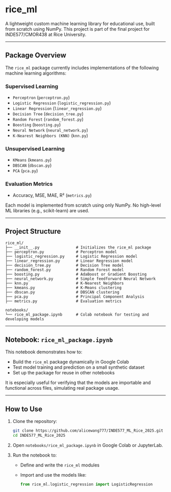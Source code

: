 # rice_ml

A lightweight custom machine learning library for educational use, built from scratch using NumPy. This project is part of the final project for INDE577/CMOR438 at Rice University.

---

## Package Overview

The `rice_ml` package currently includes implementations of the following machine learning algorithms:

### Supervised Learning

- `Perceptron` (`perceptron.py`)
- `Logistic Regression` (`logistic_regression.py`)
- `Linear Regression` (`linear_regression.py`)
- `Decision Tree` (`decision_tree.py`)
- `Random Forest` (`random_forest.py`)
- `Boosting` (`boosting.py`)
- `Neural Network` (`neural_network.py`)
- `K-Nearest Neighbors (KNN)` (`knn.py`)

### Unsupervised Learning

- `KMeans` (`kmeans.py`)
- `DBSCAN` (`dbscan.py`)
- `PCA` (`pca.py`)

### Evaluation Metrics

- Accuracy, MSE, MAE, R² (`metrics.py`)

Each model is implemented from scratch using only NumPy. No high-level ML libraries (e.g., scikit-learn) are used.

---

## Project Structure

```plaintext
rice_ml/
├── __init__.py                # Initializes the rice_ml package
├── perceptron.py              # Perceptron model
├── logistic_regression.py     # Logistic Regression model
├── linear_regression.py       # Linear Regression model
├── decision_tree.py           # Decision Tree model
├── random_forest.py           # Random Forest model
├── boosting.py                # AdaBoost or Gradient Boosting
├── neural_network.py          # Simple feedforward Neural Network
├── knn.py                     # K-Nearest Neighbors
├── kmeans.py                  # K-Means clustering
├── dbscan.py                  # DBSCAN clustering
├── pca.py                     # Principal Component Analysis
├── metrics.py                 # Evaluation metrics

notebooks/
└── rice_ml_package.ipynb      # Colab notebook for testing and developing models
```

---

## Notebook: `rice_ml_package.ipynb`

This notebook demonstrates how to:

- Build the `rice_ml` package dynamically in Google Colab
- Test model training and prediction on a small synthetic dataset
- Set up the package for reuse in other notebooks

It is especially useful for verifying that the models are importable and functional across files, simulating real package usage.

---

## How to Use

1. Clone the repository:

    ```bash
    git clone https://github.com/alicewang777/INDE577_ML_Rice_2025.git
    cd INDE577_ML_Rice_2025
    ```

2. Open `notebooks/rice_ml_package.ipynb` in Google Colab or JupyterLab.

3. Run the notebook to:
    - Define and write the `rice_ml` modules
    - Import and use the models like:

      ```python
      from rice_ml.logistic_regression import LogisticRegression
      ```


